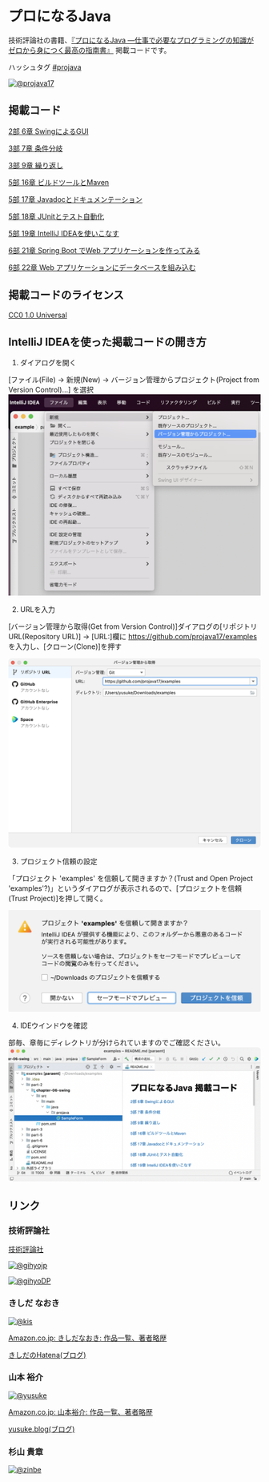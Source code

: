 # プロになるJava 

技術評論社の書籍、[『プロになるJava ―仕事で必要なプログラミングの知識がゼロから身につく最高の指南書』](https://gihyo.jp/book/2022/978-4-297-12685-8) 掲載コードです。

ハッシュタグ [&#35;projava](https://twitter.com/search?q=%23projava&src=typed_query&f=live)

[![@projava17](https://img.shields.io/twitter/url/https/twitter.com/projava17.svg?style=social&label=プロになるJava%20%40projava17)](https://twitter.com/projava17)

## 掲載コード

[2部 6章 SwingによるGUI](./part-2/chapter-06-swing)

[3部 7章 条件分岐](./part-3/chapter-07-condition)

[3部 9章 繰り返し](./part-3/chapter-09-loop)

[5部 16章 ビルドツールとMaven](./part-5/chapter-16-build-tool)

[5部 17章 Javadocとドキュメンテーション](./part-5/chapter-17-javadoc)

[5部 18章 JUnitとテスト自動化](./part-5/chapter-18-junit)

[5部 19章 IntelliJ IDEAを使いこなす](./part-5/chapter-19-ide)

[6部 21章 Spring Boot でWeb アプリケーションを作ってみる](./part-6/chapter-21-spring-boot)

[6部 22章 Web アプリケーションにデータベースを組み込む](./part-6/chapter-22-database)

## 掲載コードのライセンス

[CC0 1.0 Universal](/LICENSE)

## IntelliJ IDEAを使った掲載コードの開き方

1. ダイアログを開く

[ファイル(File) → 新規(New) → バージョン管理からプロジェクト(Project from Version Control)…] を選択
![File - new](./images/file-new.png)

2. URLを入力

[バージョン管理から取得(Get from Version Control)]ダイアログの[リポジトリURL(Repository URL)] → [URL:]欄に https://github.com/projava17/examples を入力し、[クローン(Clone)]を押す

![version control](./images/from-version-control.png)

3. プロジェクト信頼の設定

「プロジェクト 'examples' を信頼して開きますか？(Trust and Open Project 'examples'?)」というダイアログが表示されるので、[プロジェクトを信頼(Trust Project)]を押して開く。

![trust](./images/trust.png)

4. IDEウインドウを確認

部毎、章毎にディレクトリが分けられていますのでご確認ください。
![IDEA](./images/open-in-intellij-idea.png)

## リンク

### 技術評論社

[技術評論社](https://gihyo.jp/)

[![@gihyojp](https://img.shields.io/twitter/url/https/twitter.com/gihyojp.svg?style=social&label=技術評論社%20%40gihyojp)](https://twitter.com/gihyojp)

[![@gihyoDP](https://img.shields.io/twitter/url/https/twitter.com/gihyoDP.svg?style=social&label=Gihyo%20Digital%20Publishing%20%40gihyoDP)](https://twitter.com/gihyojp)


### きしだ なおき

[![@kis](https://img.shields.io/twitter/url/https/twitter.com/kis.svg?style=social&label=きしだなおき%20%40kis)](https://twitter.com/kis)

[Amazon.co.jp: きしだなおき: 作品一覧、著者略歴](https://www.amazon.co.jp/きしだ-なおき/e/B09VPTG6KR?ref_=dbs_p_pbk_r00_abau_000000)

[きしだのHatena(ブログ)](https://nowokay.hatenablog.com/archive/category/%E3%83%97%E3%83%AD%E3%81%AB%E3%81%AA%E3%82%8BJava)

### 山本 裕介
[![@yusuke](https://img.shields.io/twitter/url/https/twitter.com/yusuke.svg?style=social&label=山本裕介%20%40yusuke)](https://twitter.com/yusuke)

[Amazon.co.jp: 山本裕介: 作品一覧、著者略歴](https://www.amazon.co.jp/山本%E3%80%80裕介/e/B0057FTY5K?ref_=dbs_p_pbk_r00_abau_000000)

[yusuke.blog(ブログ)](https://yusuke.blog)

### 杉山 貴章

[![@zinbe](https://img.shields.io/twitter/url/https/twitter.com/zinbe.svg?style=social&label=杉山貴章%20%40zinbe)](https://twitter.com/zinbe)